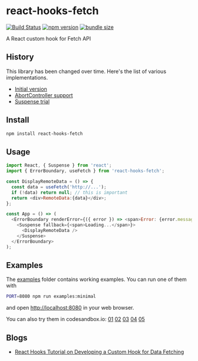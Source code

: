 react-hooks-fetch
=================

[![Build Status](https://travis-ci.com/dai-shi/react-hooks-fetch.svg?branch=master)](https://travis-ci.com/dai-shi/react-hooks-fetch)
[![npm version](https://badge.fury.io/js/react-hooks-fetch.svg)](https://badge.fury.io/js/react-hooks-fetch)
[![bundle size](https://badgen.net/bundlephobia/minzip/react-hooks-fetch)](https://bundlephobia.com/result?p=react-hooks-fetch)

A React custom hook for Fetch API

History
-------

This library has been changed over time.
Here's the list of various implementations.

- [Initial version](https://github.com/dai-shi/react-hooks-fetch/tree/dab13e04b81b92ab41a06705c837f8ad87fb9608)
- [AbortController support](https://github.com/dai-shi/react-hooks-fetch/tree/767cba39180c88be2960061028004e32aaea6e4b)
- [Suspense trial](https://github.com/dai-shi/react-hooks-fetch/tree/e7027c0042df35bee029849c3fea84f9bdfb1b55)

Install
-------

```bash
npm install react-hooks-fetch
```

Usage
-----

```javascript
import React, { Suspense } from 'react';
import { ErrorBoundary, useFetch } from 'react-hooks-fetch';

const DisplayRemoteData = () => {
  const data = useFetch('http://...');
  if (!data) return null; // this is important
  return <div>RemoteData:{data}</div>;
};

const App = () => (
  <ErrorBoundary renderError={({ error }) => <span>Error: {error.message}</span>}>
    <Suspense fallback={<span>Loading...</span>}>
      <DisplayRemoteData />
    </Suspense>
  </ErrorBoundary>
);
```

Examples
--------

The [examples](examples) folder contains working examples.
You can run one of them with

```bash
PORT=8080 npm run examples:minimal
```

and open <http://localhost:8080> in your web browser.

You can also try them in codesandbox.io:
[01](https://codesandbox.io/s/github/dai-shi/react-hooks-fetch/tree/master/examples/01_minimal)
[02](https://codesandbox.io/s/github/dai-shi/react-hooks-fetch/tree/master/examples/02_extended)
[03](https://codesandbox.io/s/github/dai-shi/react-hooks-fetch/tree/master/examples/03_typescript)
[04](https://codesandbox.io/s/github/dai-shi/react-hooks-fetch/tree/master/examples/04_abort)
[05](https://codesandbox.io/s/github/dai-shi/react-hooks-fetch/tree/master/examples/05_headers)

Blogs
-----

- [React Hooks Tutorial on Developing a Custom Hook for Data Fetching](https://medium.com/@dai_shi/react-hooks-tutorial-on-developing-a-custom-hook-for-data-fetching-8ad5840db7ae)
